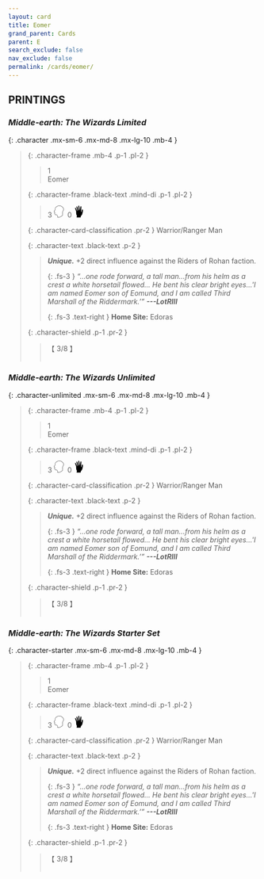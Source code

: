 ```yaml
---
layout: card
title: Eomer
grand_parent: Cards
parent: E
search_exclude: false
nav_exclude: false
permalink: /cards/eomer/
---
```


## PRINTINGS


### _Middle-earth: The Wizards Limited_

{: .character .mx-sm-6 .mx-md-8 .mx-lg-10 .mb-4 }
> {: .character-frame .mb-4 .p-1 .pl-2 }
> > <div class="card-mp">1</div>
> > <div class="character-card-name">Eomer</div>
>
> {: .character-frame .black-text .mind-di .p-1 .pl-2 }
> > 3 ![](/assets/images/mind.svg)&ensp;0 ![](/assets/images/di.svg)
>
> {: .character-card-classification .pr-2 }
> Warrior/Ranger Man
>
> {: .character-text .black-text .p-2 }
> > _**Unique.**_ +2 direct influence against the Riders of Rohan faction. 
> > 
> > {: .fs-3 } 
> > _“...one rode forward, a tall man...from his helm as a crest a white horsetail flowed... He bent his clear bright eyes...'I am named Eomer son of Eomund, and I am called Third Marshall of the Riddermark.’”_ ***---&#65279;LotRIII***  
> > 
> > {: .fs-3 .text-right } 
> > **Home Site:** Edoras 
>
> {: .character-shield .p-1 .pr-2 }
> > <div class="card-shield">【 3/8 】</div>
> > <div class="card-corruption">&nbsp;</div>

### _Middle-earth: The Wizards Unlimited_

{: .character-unlimited .mx-sm-6 .mx-md-8 .mx-lg-10 .mb-4 }
> {: .character-frame .mb-4 .p-1 .pl-2 }
> > <div class="card-mp">1</div>
> > <div class="character-card-name">Eomer</div>
>
> {: .character-frame .black-text .mind-di .p-1 .pl-2 }
> > 3 ![](/assets/images/mind.svg)&ensp;0 ![](/assets/images/di.svg)
>
> {: .character-card-classification .pr-2 }
> Warrior/Ranger Man
>
> {: .character-text .black-text .p-2 }
> > _**Unique.**_ +2 direct influence against the Riders of Rohan faction. 
> > 
> > {: .fs-3 } 
> > _“...one rode forward, a tall man...from his helm as a crest a white horsetail flowed... He bent his clear bright eyes...'I am named Eomer son of Eomund, and I am called Third Marshall of the Riddermark.’”_ ***---&#65279;LotRIII***  
> > 
> > {: .fs-3 .text-right } 
> > **Home Site:** Edoras 
>
> {: .character-shield .p-1 .pr-2 }
> > <div class="card-shield">【 3/8 】</div>
> > <div class="card-corruption">&nbsp;</div>

### _Middle-earth: The Wizards Starter Set_

{: .character-starter .mx-sm-6 .mx-md-8 .mx-lg-10 .mb-4 }
> {: .character-frame .mb-4 .p-1 .pl-2 }
> > <div class="card-mp">1</div>
> > <div class="character-card-name">Eomer</div>
>
> {: .character-frame .black-text .mind-di .p-1 .pl-2 }
> > 3 ![](/assets/images/mind.svg)&ensp;0 ![](/assets/images/di.svg)
>
> {: .character-card-classification .pr-2 }
> Warrior/Ranger Man
>
> {: .character-text .black-text .p-2 }
> > _**Unique.**_ +2 direct influence against the Riders of Rohan faction. 
> > 
> > {: .fs-3 } 
> > _“...one rode forward, a tall man...from his helm as a crest a white horsetail flowed... He bent his clear bright eyes...'I am named Eomer son of Eomund, and I am called Third Marshall of the Riddermark.’”_ ***---&#65279;LotRIII***  
> > 
> > {: .fs-3 .text-right } 
> > **Home Site:** Edoras 
>
> {: .character-shield .p-1 .pr-2 }
> > <div class="card-shield">【 3/8 】</div>
> > <div class="card-corruption">&nbsp;</div>
